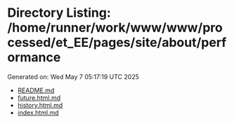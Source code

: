 # Directory Listing: /home/runner/work/www/www/processed/et_EE/pages/site/about/performance
Generated on: Wed May  7 05:17:19 UTC 2025

- [README.md](README.md)
- [future.html.md](future.html.md)
- [history.html.md](history.html.md)
- [index.html.md](index.html.md)

